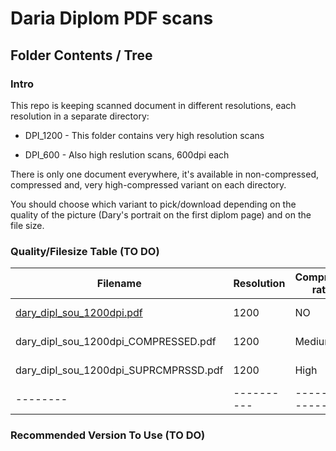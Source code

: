 # Daria Diplom PDF scans

## Folder Contents / Tree 

### Intro

This repo is keeping scanned document in different resolutions, each resolution in a separate directory:

- DPI_1200 - This folder contains very high resolution scans 

- DPI_600 - Also high reslution scans, 600dpi each

There is only one document everywhere, it's available in non-compressed, compressed and, very high-compressed variant on each directory. 

You should choose which variant to pick/download depending on the quality of the picture (Dary's portrait on the first diplom page) and on the file size. 

### Quality/Filesize Table (TO DO)

|Filename|Resolution|Compress-ratio|File Size (Megabites)|Link|
|--------|----------|--------------|---------|----|
|[dary_dipl_sou_1200dpi.pdf](https://github.com/chvdr/dary-diploma/blob/master/DPI_1200/dary_dipl_sou_1200dpi.pdf)|1200|NO|27|https://github.com/chvdr/dary-diploma/blob/master/DPI_1200/dary_dipl_sou_1200dpi.pdf|
|dary_dipl_sou_1200dpi_COMPRESSED.pdf|1200|Medium|12|https://github.com/chvdr/dary-diploma/blob/master/DPI_1200/dary_dipl_sou_1200dpi_COMPRESSED.pdf|
|dary_dipl_sou_1200dpi_SUPRCMPRSSD.pdf|1200|High|4.1|https://github.com/chvdr/dary-diploma/blob/master/DPI_1200/dary_dipl_sou_1200dpi_SUPRCMPRSSD.pdf|
|--------|----------|--------------|---------|----|






### Recommended Version To Use (TO DO)


